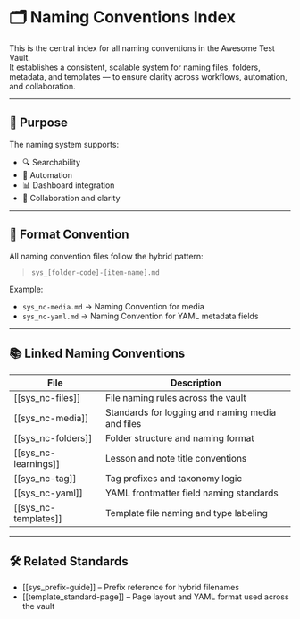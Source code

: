 # 🗂️ Naming Conventions Index

This is the central index for all naming conventions in the Awesome Test Vault.  
It establishes a consistent, scalable system for naming files, folders, metadata, and templates — to ensure clarity across workflows, automation, and collaboration.

---

## 🧠 Purpose

The naming system supports:
- 🔍 Searchability
- 🧩 Automation
- 📊 Dashboard integration
- 🤝 Collaboration and clarity

---

## 📛 Format Convention

All naming convention files follow the hybrid pattern:

> `sys_[folder-code]-[item-name].md`

Example:  
- `sys_nc-media.md` → Naming Convention for media  
- `sys_nc-yaml.md` → Naming Convention for YAML metadata fields

---

## 📚 Linked Naming Conventions

| File | Description |
|------|-------------|
| [[sys_nc-files]]     | File naming rules across the vault |
| [[sys_nc-media]]     | Standards for logging and naming media and files |
| [[sys_nc-folders]]   | Folder structure and naming format |
| [[sys_nc-learnings]] | Lesson and note title conventions |
| [[sys_nc-tag]]       | Tag prefixes and taxonomy logic |
| [[sys_nc-yaml]]      | YAML frontmatter field naming standards |
| [[sys_nc-templates]] | Template file naming and type labeling |

---

## 🛠 Related Standards

- [[sys_prefix-guide]] – Prefix reference for hybrid filenames
- [[template_standard-page]] – Page layout and YAML format used across the vault

